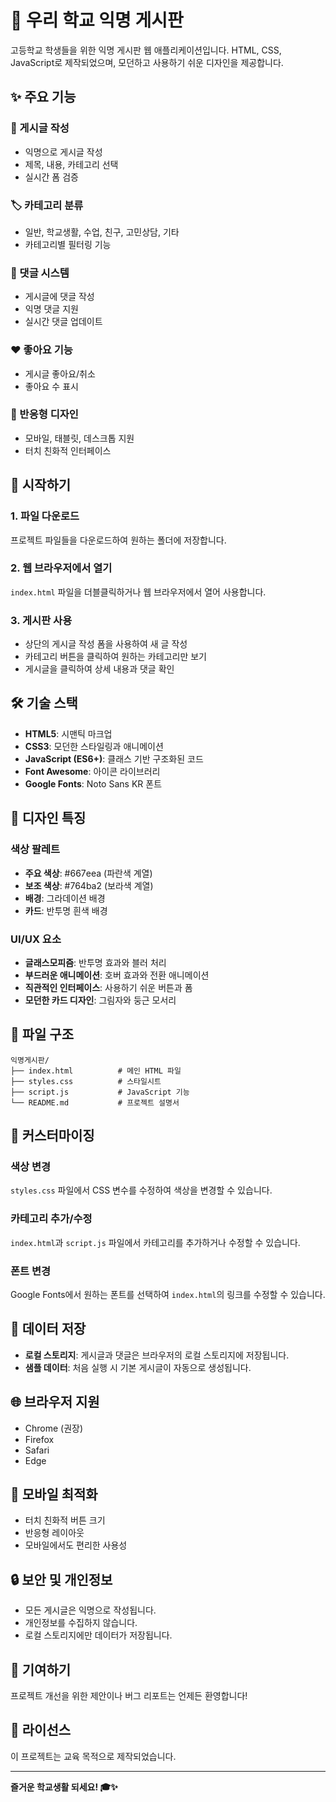 # 🏫 우리 학교 익명 게시판

고등학교 학생들을 위한 익명 게시판 웹 애플리케이션입니다. HTML, CSS, JavaScript로 제작되었으며, 모던하고 사용하기 쉬운 디자인을 제공합니다.

## ✨ 주요 기능

### 📝 게시글 작성
- 익명으로 게시글 작성
- 제목, 내용, 카테고리 선택
- 실시간 폼 검증

### 🏷️ 카테고리 분류
- 일반, 학교생활, 수업, 친구, 고민상담, 기타
- 카테고리별 필터링 기능

### 💬 댓글 시스템
- 게시글에 댓글 작성
- 익명 댓글 지원
- 실시간 댓글 업데이트

### ❤️ 좋아요 기능
- 게시글 좋아요/취소
- 좋아요 수 표시

### 📱 반응형 디자인
- 모바일, 태블릿, 데스크톱 지원
- 터치 친화적 인터페이스

## 🚀 시작하기

### 1. 파일 다운로드
프로젝트 파일들을 다운로드하여 원하는 폴더에 저장합니다.

### 2. 웹 브라우저에서 열기
`index.html` 파일을 더블클릭하거나 웹 브라우저에서 열어 사용합니다.

### 3. 게시판 사용
- 상단의 게시글 작성 폼을 사용하여 새 글 작성
- 카테고리 버튼을 클릭하여 원하는 카테고리만 보기
- 게시글을 클릭하여 상세 내용과 댓글 확인

## 🛠️ 기술 스택

- **HTML5**: 시맨틱 마크업
- **CSS3**: 모던한 스타일링과 애니메이션
- **JavaScript (ES6+)**: 클래스 기반 구조화된 코드
- **Font Awesome**: 아이콘 라이브러리
- **Google Fonts**: Noto Sans KR 폰트

## 🎨 디자인 특징

### 색상 팔레트
- **주요 색상**: #667eea (파란색 계열)
- **보조 색상**: #764ba2 (보라색 계열)
- **배경**: 그라데이션 배경
- **카드**: 반투명 흰색 배경

### UI/UX 요소
- **글래스모피즘**: 반투명 효과와 블러 처리
- **부드러운 애니메이션**: 호버 효과와 전환 애니메이션
- **직관적인 인터페이스**: 사용하기 쉬운 버튼과 폼
- **모던한 카드 디자인**: 그림자와 둥근 모서리

## 📁 파일 구조

```
익명게시판/
├── index.html          # 메인 HTML 파일
├── styles.css          # 스타일시트
├── script.js           # JavaScript 기능
└── README.md           # 프로젝트 설명서
```

## 🔧 커스터마이징

### 색상 변경
`styles.css` 파일에서 CSS 변수를 수정하여 색상을 변경할 수 있습니다.

### 카테고리 추가/수정
`index.html`과 `script.js` 파일에서 카테고리를 추가하거나 수정할 수 있습니다.

### 폰트 변경
Google Fonts에서 원하는 폰트를 선택하여 `index.html`의 링크를 수정할 수 있습니다.

## 💾 데이터 저장

- **로컬 스토리지**: 게시글과 댓글은 브라우저의 로컬 스토리지에 저장됩니다.
- **샘플 데이터**: 처음 실행 시 기본 게시글이 자동으로 생성됩니다.

## 🌐 브라우저 지원

- Chrome (권장)
- Firefox
- Safari
- Edge

## 📱 모바일 최적화

- 터치 친화적 버튼 크기
- 반응형 레이아웃
- 모바일에서도 편리한 사용성

## 🔒 보안 및 개인정보

- 모든 게시글은 익명으로 작성됩니다.
- 개인정보를 수집하지 않습니다.
- 로컬 스토리지에만 데이터가 저장됩니다.

## 🤝 기여하기

프로젝트 개선을 위한 제안이나 버그 리포트는 언제든 환영합니다!

## 📄 라이선스

이 프로젝트는 교육 목적으로 제작되었습니다.

---

**즐거운 학교생활 되세요! 🎓✨**
